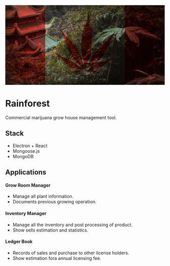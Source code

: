<img src="./flag.png" alt="drawing" width="600"/>

# Rainforest

Commercial marijuana grow house management tool.

## Stack

- Electron + React
- Mongoose.js
- MongoDB

## Applications

#### Grow Room Manager

- Manage all plant information.
- Documents previous growing operation.

#### Inventory Manager

- Manage all the inventory and post processing of product.
- Show sells estimation and statistics.

#### Ledger Book

- Records of sales and purchase to other license holders.
- Show estimation fora annual licensing fee.
